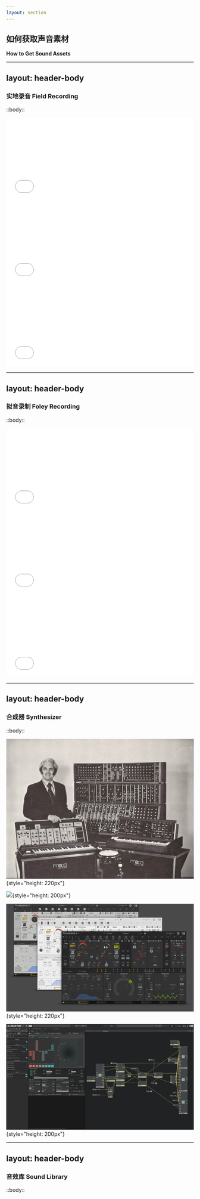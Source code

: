 ```yaml
---
layout: section
---
```


## 如何获取声音素材
**How to Get Sound Assets**

<!--  -->

---
layout: header-body
---

### 实地录音 Field Recording

::body::

<div class="grid grid-cols-2 gap-4">

<div>

<iframe src="//player.bilibili.com/player.html?isOutside=true&aid=53560078&bvid=BV1E4411s7GR&cid=93696201&p=1&t=997" scrolling="no" border="0" frameborder="no" framespacing="0" allowfullscreen="true" style="width: 100%; height: 220px;"></iframe>
<br>
<iframe src="//player.bilibili.com/player.html?isOutside=true&aid=66256999&bvid=BV1Y4411m7Bg&cid=114917046&p=1&t=300" scrolling="no" border="0" frameborder="no" framespacing="0" allowfullscreen="true" style="width: 100%; height: 220px;"></iframe>

</div>

<iframe src="//player.bilibili.com/player.html?isOutside=true&aid=56849952&bvid=BV1ux411Z7dy&cid=99298447&p=1&t=639" scrolling="no" border="0" frameborder="no" framespacing="0" allowfullscreen="true" style="width: 100%; height: 220px;"></iframe>

</div>

<!--  -->

---
layout: header-body
---

### 拟音录制 Foley Recording

::body::

<div class="grid grid-cols-2 gap-4">

<div>

<iframe src="//player.bilibili.com/player.html?isOutside=true&aid=76029861&bvid=BV1mJ41127Zh&cid=130055471&p=1&t=427" scrolling="no" border="0" frameborder="no" framespacing="0" allowfullscreen="true" style="width: 100%; height: 220px;"></iframe>
<br>
<iframe src="//player.bilibili.com/player.html?isOutside=true&aid=77526311&bvid=BV1BJ411Q78d&cid=132624948&p=1&t=69" scrolling="no" border="0" frameborder="no" framespacing="0" allowfullscreen="true" style="width: 100%; height: 220px;"></iframe>

</div>

<iframe src="//player.bilibili.com/player.html?isOutside=true&aid=840374124&bvid=BV1P54y1R73e&cid=180210651&t=519" scrolling="no" border="0" frameborder="no" framespacing="0" allowfullscreen="true" style="width: 100%; height: 220px;"></iframe>

</div>

<!--  -->

---
layout: header-body
---

### 合成器 Synthesizer

::body::

<div class="grid grid-cols-2 gap-4">

<div>

![](/src/how-to-get-sound-assets/Robert-Moog-with-Moog-Synthesizers.jpg){style="height: 220px"}

![](/src/how-to-get-sound-assets/Moog-One-Front.jpg){style="height: 200px"}

</div>

<div>

![](/src/how-to-get-sound-assets/massive-x.jpg){style="height: 220px"}

![](/src/how-to-get-sound-assets/reaktor-6.jpg){style="height: 200px"}

</div>

</div>

<!--  -->

---
layout: header-body
---

### 音效库 Sound Library

::body::


<!--  -->